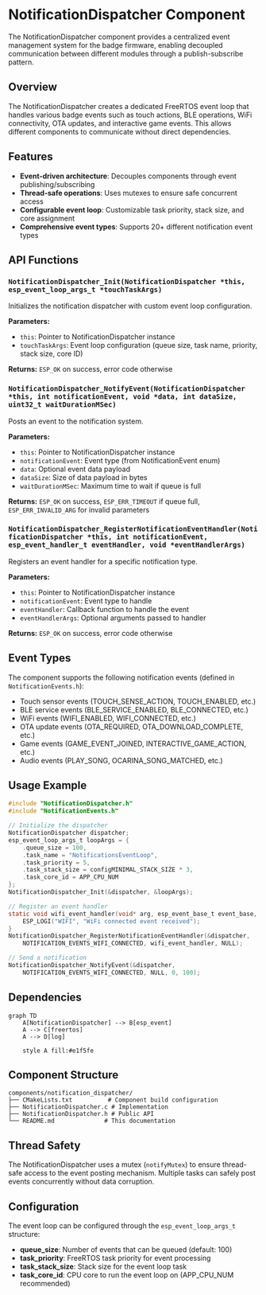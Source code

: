 # NotificationDispatcher Component

The NotificationDispatcher component provides a centralized event management system for the badge firmware, enabling decoupled communication between different modules through a publish-subscribe pattern.

## Overview

The NotificationDispatcher creates a dedicated FreeRTOS event loop that handles various badge events such as touch actions, BLE operations, WiFi connectivity, OTA updates, and interactive game events. This allows different components to communicate without direct dependencies.

## Features

- **Event-driven architecture**: Decouples components through event publishing/subscribing
- **Thread-safe operations**: Uses mutexes to ensure safe concurrent access
- **Configurable event loop**: Customizable task priority, stack size, and core assignment
- **Comprehensive event types**: Supports 20+ different notification event types

## API Functions

### `NotificationDispatcher_Init(NotificationDispatcher *this, esp_event_loop_args_t *touchTaskArgs)`
Initializes the notification dispatcher with custom event loop configuration.

**Parameters:**
- `this`: Pointer to NotificationDispatcher instance
- `touchTaskArgs`: Event loop configuration (queue size, task name, priority, stack size, core ID)

**Returns:** `ESP_OK` on success, error code otherwise

### `NotificationDispatcher_NotifyEvent(NotificationDispatcher *this, int notificationEvent, void *data, int dataSize, uint32_t waitDurationMSec)`
Posts an event to the notification system.

**Parameters:**
- `this`: Pointer to NotificationDispatcher instance
- `notificationEvent`: Event type (from NotificationEvent enum)
- `data`: Optional event data payload
- `dataSize`: Size of data payload in bytes
- `waitDurationMSec`: Maximum time to wait if queue is full

**Returns:** `ESP_OK` on success, `ESP_ERR_TIMEOUT` if queue full, `ESP_ERR_INVALID_ARG` for invalid parameters

### `NotificationDispatcher_RegisterNotificationEventHandler(NotificationDispatcher *this, int notificationEvent, esp_event_handler_t eventHandler, void *eventHandlerArgs)`
Registers an event handler for a specific notification type.

**Parameters:**
- `this`: Pointer to NotificationDispatcher instance
- `notificationEvent`: Event type to handle
- `eventHandler`: Callback function to handle the event
- `eventHandlerArgs`: Optional arguments passed to handler

**Returns:** `ESP_OK` on success, error code otherwise

## Event Types

The component supports the following notification events (defined in `NotificationEvents.h`):

- Touch sensor events (TOUCH_SENSE_ACTION, TOUCH_ENABLED, etc.)
- BLE service events (BLE_SERVICE_ENABLED, BLE_CONNECTED, etc.)
- WiFi events (WIFI_ENABLED, WIFI_CONNECTED, etc.)
- OTA update events (OTA_REQUIRED, OTA_DOWNLOAD_COMPLETE, etc.)
- Game events (GAME_EVENT_JOINED, INTERACTIVE_GAME_ACTION, etc.)
- Audio events (PLAY_SONG, OCARINA_SONG_MATCHED, etc.)

## Usage Example

```c
#include "NotificationDispatcher.h"
#include "NotificationEvents.h"

// Initialize the dispatcher
NotificationDispatcher dispatcher;
esp_event_loop_args_t loopArgs = {
    .queue_size = 100,
    .task_name = "NotificationsEventLoop",
    .task_priority = 5,
    .task_stack_size = configMINIMAL_STACK_SIZE * 3,
    .task_core_id = APP_CPU_NUM
};
NotificationDispatcher_Init(&dispatcher, &loopArgs);

// Register an event handler
static void wifi_event_handler(void* arg, esp_event_base_t event_base, int32_t event_id, void* event_data) {
    ESP_LOGI("WIFI", "WiFi connected event received");
}
NotificationDispatcher_RegisterNotificationEventHandler(&dispatcher, 
    NOTIFICATION_EVENTS_WIFI_CONNECTED, wifi_event_handler, NULL);

// Send a notification
NotificationDispatcher_NotifyEvent(&dispatcher, 
    NOTIFICATION_EVENTS_WIFI_CONNECTED, NULL, 0, 100);
```

## Dependencies

```mermaid
graph TD
    A[NotificationDispatcher] --> B[esp_event]
    A --> C[freertos]
    A --> D[log]
    
    style A fill:#e1f5fe
```

## Component Structure

```
components/notification_dispatcher/
├── CMakeLists.txt          # Component build configuration
├── NotificationDispatcher.c # Implementation
├── NotificationDispatcher.h # Public API
└── README.md              # This documentation
```

## Thread Safety

The NotificationDispatcher uses a mutex (`notifyMutex`) to ensure thread-safe access to the event posting mechanism. Multiple tasks can safely post events concurrently without data corruption.

## Configuration

The event loop can be configured through the `esp_event_loop_args_t` structure:
- **queue_size**: Number of events that can be queued (default: 100)
- **task_priority**: FreeRTOS task priority for event processing
- **task_stack_size**: Stack size for the event loop task
- **task_core_id**: CPU core to run the event loop on (APP_CPU_NUM recommended)
